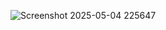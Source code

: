 ![Screenshot 2025-05-04 225647](https://github.com/user-attachments/assets/a4f04235-fa69-44e0-8952-cfce106f3c71)
